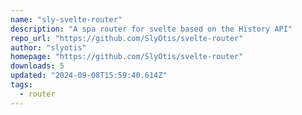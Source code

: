 ```yaml
---
name: "sly-svelte-router"
description: "A spa router for svelte based on the History API"
repo_url: "https://github.com/SlyOtis/svelte-router"
author: "slyotis"
homepage: "https://github.com/SlyOtis/svelte-router"
downloads: 5
updated: "2024-09-08T15:59:40.614Z"
tags: 
  - router
---
```

